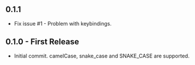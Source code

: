 ## 0.1.1
* Fix issue #1 - Problem with keybindings.

## 0.1.0 - First Release
* Initial commit. camelCase, snake_case and SNAKE_CASE are supported.
